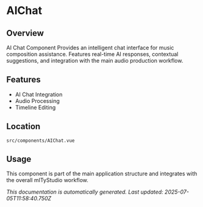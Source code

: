 # AIChat

## Overview

AI Chat Component Provides an intelligent chat interface for music composition assistance. Features real-time AI responses, contextual suggestions, and integration with the main audio production workflow.

## Features

- AI Chat Integration
- Audio Processing
- Timeline Editing

## Location

`src/components/AIChat.vue`

## Usage

This component is part of the main application structure and integrates with the overall mITyStudio workflow.

*This documentation is automatically generated. Last updated: 2025-07-05T11:58:40.750Z*
